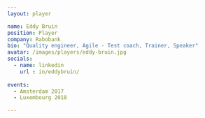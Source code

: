 ```yaml
---
layout: player

name: Eddy Bruin
position: Player
company: Rabobank
bio: "Quality engineer, Agile - Test coach, Trainer, Speaker"
avatar: /images/players/eddy-bruin.jpg
socials:
  - name: linkedin
    url : in/eddybruin/
    
events:
  - Amsterdam 2017
  - Luxembourg 2018

---
```

